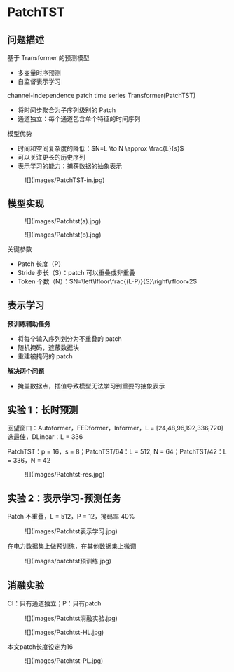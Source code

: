 # PatchTST

## 问题描述

基于 Transformer 的预测模型

- 多变量时序预测
- 自监督表示学习

channel-independence patch time series Transformer(PatchTST)

- 将时间步聚合为子序列级别的 Patch
- 通道独立：每个通道包含单个特征的时间序列

模型优势

- 时间和空间复杂度的降低：$N=L \to N \approx \frac{L}{s}$
- 可以关注更长的历史序列
- 表示学习的能力：捕获数据的抽象表示

<figure markdown=span> ![](images/PatchTST-in.jpg) </figure>

## 模型实现

<figure markdown=span> ![](images/Patchtst(a).jpg)</figure>

<figure markdown=span> ![](images/Patchtst(b).jpg)</figure>

关键参数

- Patch 长度（P）
- Stride 步长（S）：patch 可以重叠或非重叠
- Token 个数（N）：$N=\left\lfloor\frac{(L-P)}{S}\right\rfloor+2$

## 表示学习

**预训练辅助任务**

- 将每个输入序列划分为不重叠的 patch
- 随机掩码，遮蔽数据块
- 重建被掩码的 patch

**解决两个问题**

- 掩盖数据点，插值导致模型无法学习到重要的抽象表示

## 实验 1：长时预测

回望窗口：Autoformer，FEDformer，Informer，L = [24,48,96,192,336,720] 选最佳，DLinear：L = 336

PatchTST：p = 16，s = 8；PatchTST/64：L = 512, N = 64；PatchTST/42：L = 336，N = 42

<figure markdown=span> ![](images/Patchtst-res.jpg) </figure>

## 实验 2：表示学习-预测任务

Patch 不重叠，L = 512，P = 12，掩码率 40%

<figure markdown=span> ![](images/Patchtst表示学习.jpg) </figure>

在电力数据集上做预训练，在其他数据集上微调

<figure markdown=span>![](images/patchtst预训练.jpg)</figure>

## 消融实验

CI：只有通道独立；P：只有patch

<figure markdown=span>![](images/Patchtst消融实验.jpg)</figure>

<figure markdown=span>![](images/Patchtst-HL.jpg)</figure>

本文patch长度设定为16

<figure markdown=span>![](images/Patchtst-PL.jpg)</figure>